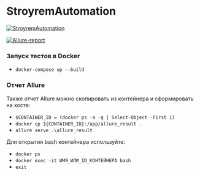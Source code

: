 # StroyremAutomation


[![StroyremAutomation](https://github.com/Nat754/StroyremAutomation/actions/workflows/stroyrem_ci.yml/badge.svg?branch=main)](https://github.com/RedRoverSchool/Nat754/StroyremAutomation/actions/workflows/stroyrem_ci.yml)

[![Allure-report](https://img.shields.io/badge/Allure%20Report-deployed-green)](https://nat754.github.io/StroyremAutomation/)

### Запуск тестов в Docker
- ```docker-compose up --build```

### Отчет Allure
Также отчет Allure можно скопировать из контейнера и сформировать на хосте: 
- `````$CONTAINER_ID = (docker ps -a -q | Select-Object -First 1)`````
- ```docker cp ${CONTAINER_ID}:/app/allure_result .```
- ```allure serve .\allure_result  ```

Для открытия bash контейнера используйте:
- ```docker ps```
- ```docker exec -it ИМЯ_ИЛИ_ID_КОНТЕЙНЕРА bash ```
- ```exit```
